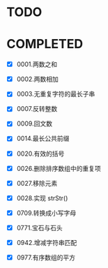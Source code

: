 # TODO

# COMPLETED

- [x] 0001.两数之和

- [x] 0002.两数相加

- [x] 0003.无重复字符的最长子串

- [x] 0007.反转整数

- [x] 0009.回文数

- [x] 0014.最长公共前缀

- [x] 0020.有效的括号

- [x] 0026.删除排序数组中的重复项

- [x] 0027.移除元素

- [x] 0028.实现 strStr()

- [x] 0709.转换成小写字母

- [x] 0771.宝石与石头

- [x] 0942.增减字符串匹配

- [x] 0977.有序数组的平方
